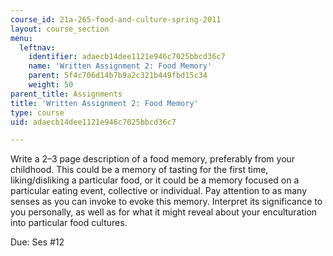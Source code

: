 ```yaml
---
course_id: 21a-265-food-and-culture-spring-2011
layout: course_section
menu:
  leftnav:
    identifier: adaecb14dee1121e946c7025bbcd36c7
    name: 'Written Assignment 2: Food Memory'
    parent: 5f4c706d14b7b9a2c321b449fbd15c34
    weight: 50
parent_title: Assignments
title: 'Written Assignment 2: Food Memory'
type: course
uid: adaecb14dee1121e946c7025bbcd36c7

---
```


Write a 2–3 page description of a food memory, preferably from your childhood. This could be a memory of tasting for the first time, liking/disliking a particular food, or it could be a memory focused on a particular eating event, collective or individual. Pay attention to as many senses as you can invoke to evoke this memory. Interpret its significance to you personally, as well as for what it might reveal about your enculturation into particular food cultures.

Due: Ses #12